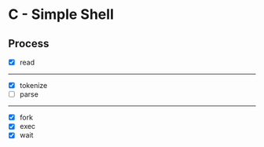 # C - Simple Shell

## Process
- [x] read
---
- [x] tokenize
- [ ] parse
---
- [x] fork
- [x] exec
- [x] wait
